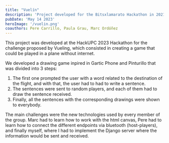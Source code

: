 ```yaml
---
title: "Vuelín"
description: 'Project developed for the Bitsxlamarato Hackathon in 2021'
pubDate: 'May 14 2023'
heroImage: '/vuelin.png'
coauthors: Pere Carrillo, Paula Grau, Marc Ordóñez
---
```

This project was developed at the HackUPC 2023 Hackathon for the challenge proposed by Vueling, which consisted in creating a game that could be played in a plane without internet.

We developed a drawing game inpired in Gartic Phone and Pinturillo that was divided into 3 steps:

1. The first one prompted the user with a word related to the destination of the flight, and with that, the user had to had to write a sentence.
2. The sentences were sent to random players, and each of them had to draw the sentence received.
3. Finally, all the sentences with the corresponding drawings were shown to everybody.

The main challenges were the new technologies used by every member of the group. Marc had to learn how to work with the html canvas, Pere had to learn how to connect the different endpoints via bluetooth (host-players), and finally myself, where I had to implement the Django server where the information would be sent and received.
